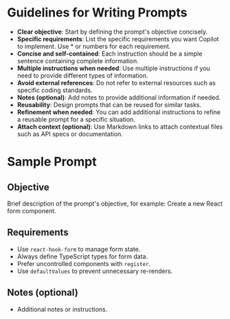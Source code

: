 # Guidelines for Writing Prompts

- **Clear objective**: Start by defining the prompt's objective concisely.
- **Specific requirements**: List the specific requirements you want Copilot to implement. Use \* or numbers for each requirement.
- **Concise and self-contained**: Each instruction should be a simple sentence containing complete information.
- **Multiple instructions when needed**: Use multiple instructions if you need to provide different types of information.
- **Avoid external references**: Do not refer to external resources such as specific coding standards.
- **Notes (optional)**: Add notes to provide additional information if needed.
- **Reusability**: Design prompts that can be reused for similar tasks.
- **Refinement when needed**: You can add additional instructions to refine a reusable prompt for a specific situation.
- **Attach context (optional)**: Use Markdown links to attach contextual files such as API specs or documentation.

# Sample Prompt

## Objective

Brief description of the prompt's objective, for example: Create a new React form component.

## Requirements

- Use `react-hook-form` to manage form state.
- Always define TypeScript types for form data.
- Prefer uncontrolled components with `register`.
- Use `defaultValues` to prevent unnecessary re-renders.

## Notes (optional)

- Additional notes or instructions.
